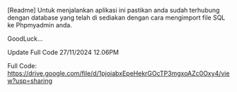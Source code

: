 [Readme]
Untuk menjalankan aplikasi ini pastikan anda sudah terhubung dengan database yang telah di sediakan dengan cara mengimport file SQL ke Phpmyadmin anda.

GoodLuck...

Update Full Code 27/11/2024 12.06PM

Full Code: https://drive.google.com/file/d/1pjoiabxEpeHekrGOcTP3mgxoAZc0Oxy4/view?usp=sharing

